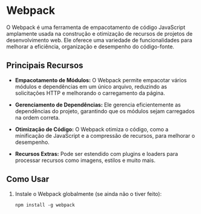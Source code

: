 # Webpack

O Webpack é uma ferramenta de empacotamento de código JavaScript amplamente usada na construção e otimização de recursos de projetos de desenvolvimento web. Ele oferece uma variedade de funcionalidades para melhorar a eficiência, organização e desempenho do código-fonte.

## Principais Recursos

- **Empacotamento de Módulos:** O Webpack permite empacotar vários módulos e dependências em um único arquivo, reduzindo as solicitações HTTP e melhorando o carregamento da página.

- **Gerenciamento de Dependências:** Ele gerencia eficientemente as dependências do projeto, garantindo que os módulos sejam carregados na ordem correta.

- **Otimização de Código:** O Webpack otimiza o código, como a minificação de JavaScript e a compressão de recursos, para melhorar o desempenho.

- **Recursos Extras:** Pode ser estendido com plugins e loaders para processar recursos como imagens, estilos e muito mais.

## Como Usar

1. Instale o Webpack globalmente (se ainda não o tiver feito):

   ```shell
   npm install -g webpack
